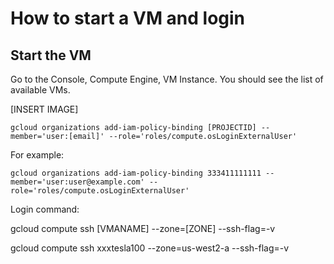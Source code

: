 

How to start a VM and login
===========================

Start the VM
------------

Go to the Console, Compute Engine, VM Instance. You should see the list of available VMs.

[INSERT IMAGE]


```
gcloud organizations add-iam-policy-binding [PROJECTID] --member='user:[email]' --role='roles/compute.osLoginExternalUser'
```

For example:

```
gcloud organizations add-iam-policy-binding 333411111111 --member='user:user@example.com' --role='roles/compute.osLoginExternalUser'
````


Login command:

gcloud compute ssh [VMANAME] --zone=[ZONE] --ssh-flag=-v 

gcloud compute ssh xxxtesla100 --zone=us-west2-a --ssh-flag=-v 
